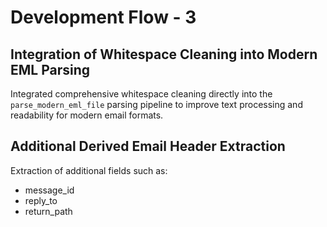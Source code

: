 # Development Flow - 3

## Integration of Whitespace Cleaning into Modern EML Parsing

Integrated comprehensive whitespace cleaning directly into the `parse_modern_eml_file` parsing pipeline to improve text processing and readability for modern email formats.

## Additional Derived Email Header Extraction

Extraction of additional fields such as:
- message_id
- reply_to
- return_path